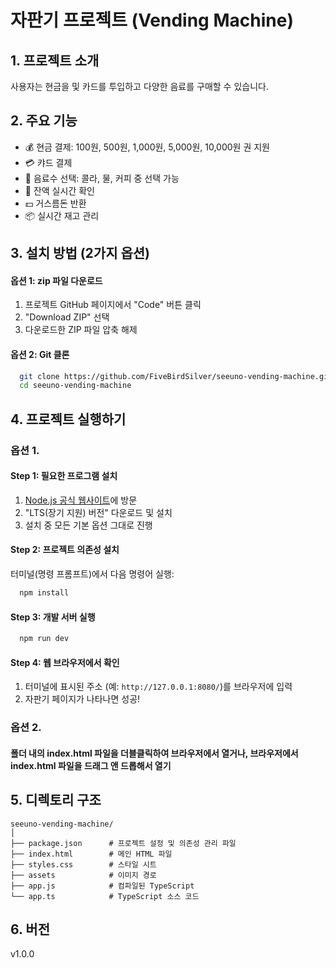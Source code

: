 
# 자판기 프로젝트 (Vending Machine)

## 1. 프로젝트 소개
사용자는 현금을 및 카드를 투입하고 다양한 음료를 구매할 수 있습니다.

## 2. 주요 기능
- 💰 현금 결제: 100원, 500원, 1,000원, 5,000원, 10,000원 권 지원
- 💳 캬드 결제
- 🥤 음료수 선택: 콜라, 물, 커피 중 선택 가능
- 💸 잔액 실시간 확인
- 💵 거스름돈 반환
- 📦 실시간 재고 관리

## 3. 설치 방법 (2가지 옵션)

#### 옵션 1: zip 파일 다운로드
1. 프로젝트 GitHub 페이지에서 "Code" 버튼 클릭
2. "Download ZIP" 선택
3. 다운로드한 ZIP 파일 압축 해제

#### 옵션 2: Git 클론
```bash
  git clone https://github.com/FiveBirdSilver/seeuno-vending-machine.git
  cd seeuno-vending-machine
```

## 4. 프로젝트 실행하기
### 옵션 1.
#### Step 1: 필요한 프로그램 설치
1. [Node.js 공식 웹사이트](https://nodejs.org/)에 방문
2. "LTS(장기 지원) 버전" 다운로드 및 설치
3. 설치 중 모든 기본 옵션 그대로 진행

#### Step 2: 프로젝트 의존성 설치
터미널(명령 프롬프트)에서 다음 명령어 실행:
```bash
  npm install
```

#### Step 3: 개발 서버 실행
```bash
  npm run dev
```

#### Step 4: 웹 브라우저에서 확인
1. 터미널에 표시된 주소 (예: `http://127.0.0.1:8080/`)를 브라우저에 입력
2. 자판기 페이지가 나타나면 성공!

### 옵션 2.
#### 폴더 내의 index.html 파일을 더블클릭하여 브라우저에서 열거나, 브라우저에서 index.html 파일을 드래그 앤 드롭해서 열기


## 5. 디렉토리 구조
```
seeuno-vending-machine/
│
├── package.json      # 프로젝트 설정 및 의존성 관리 파일
├── index.html        # 메인 HTML 파일
├── styles.css        # 스타일 시트
├── assets            # 이미지 경로
├── app.js            # 컴파일된 TypeScript
└── app.ts            # TypeScript 소스 코드
```

## 6. 버전
v1.0.0
